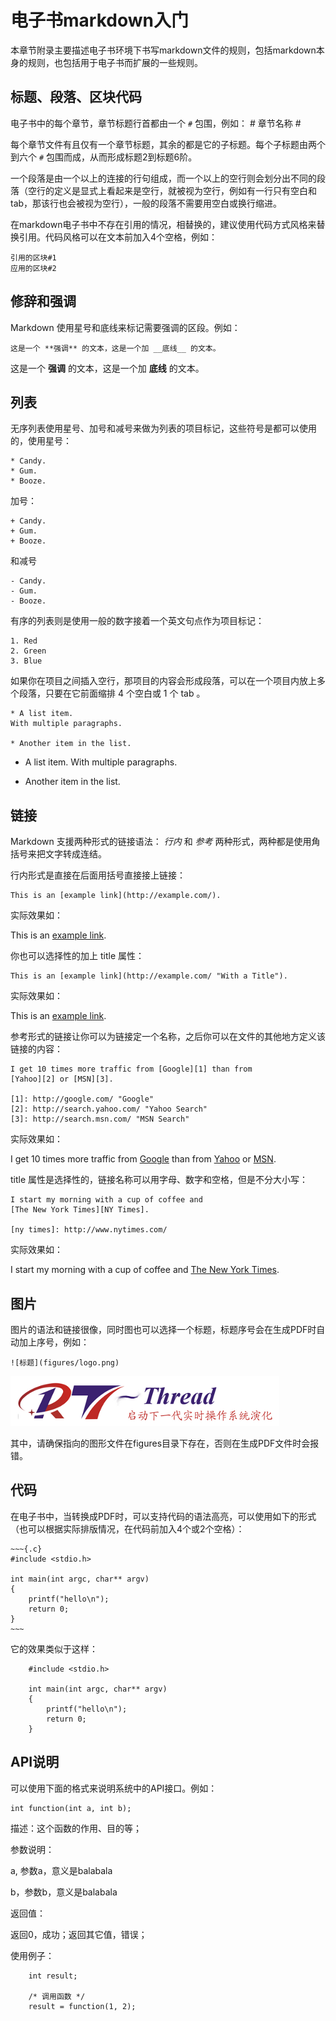 # 电子书markdown入门 #

本章节附录主要描述电子书环境下书写markdown文件的规则，包括markdown本身的规则，也包括用于电子书而扩展的一些规则。

## 标题、段落、区块代码 ##

电子书中的每个章节，章节标题行首都由一个 `#` 包围，例如：
    # 章节名称 #

每个章节文件有且仅有一个章节标题，其余的都是它的子标题。每个子标题由两个到六个 `#` 包围而成，从而形成标题2到标题6阶。

一个段落是由一个以上的连接的行句组成，而一个以上的空行则会划分出不同的段落（空行的定义是显式上看起来是空行，就被视为空行，例如有一行只有空白和 tab，那该行也会被视为空行），一般的段落不需要用空白或换行缩进。

在markdown电子书中不存在引用的情况，相替换的，建议使用代码方式风格来替换引用。代码风格可以在文本前加入4个空格，例如：

    引用的区块#1
    应用的区块#2

## 修辞和强调 ##

Markdown 使用星号和底线来标记需要强调的区段。例如：

    这是一个 **强调** 的文本，这是一个加 __底线__ 的文本。

这是一个 **强调** 的文本，这是一个加 __底线__ 的文本。

## 列表 ##

无序列表使用星号、加号和减号来做为列表的项目标记，这些符号是都可以使用的，使用星号：

    * Candy.
	* Gum.
	* Booze.

加号：

	+ Candy.
	+ Gum.
	+ Booze.

和减号

	- Candy.
	- Gum.
	- Booze.

有序的列表则是使用一般的数字接着一个英文句点作为项目标记：

	1. Red
	2. Green
	3. Blue

如果你在项目之间插入空行，那项目的内容会形成段落，可以在一个项目内放上多个段落，只要在它前面缩排 4 个空白或 1 个 tab 。

	* A list item.
	With multiple paragraphs.

	* Another item in the list.

* A list item.
With multiple paragraphs.

* Another item in the list.

## 链接 ##

Markdown 支援两种形式的链接语法： *行内* 和 *参考* 两种形式，两种都是使用角括号来把文字转成连结。

行内形式是直接在后面用括号直接接上链接：

	This is an [example link](http://example.com/).

实际效果如：

This is an [example link](http://example.com/).

你也可以选择性的加上 title 属性：

	This is an [example link](http://example.com/ "With a Title").

实际效果如：

This is an [example link](http://example.com/ "With a Title").

参考形式的链接让你可以为链接定一个名称，之后你可以在文件的其他地方定义该链接的内容：

	I get 10 times more traffic from [Google][1] than from
	[Yahoo][2] or [MSN][3].
	
	[1]: http://google.com/ "Google"
	[2]: http://search.yahoo.com/ "Yahoo Search"
	[3]: http://search.msn.com/ "MSN Search"

实际效果如：

I get 10 times more traffic from [Google][1] than from
[Yahoo][2] or [MSN][3].
	
[1]: http://google.com/ "Google"
[2]: http://search.yahoo.com/ "Yahoo Search"
[3]: http://search.msn.com/ "MSN Search"

title 属性是选择性的，链接名称可以用字母、数字和空格，但是不分大小写：

	I start my morning with a cup of coffee and
	[The New York Times][NY Times].

	[ny times]: http://www.nytimes.com/

实际效果如：

I start my morning with a cup of coffee and
[The New York Times][NY Times].

[ny times]: http://www.nytimes.com/

## 图片 ##

图片的语法和链接很像，同时图也可以选择一个标题，标题序号会在生成PDF时自动加上序号，例如：

	![标题](figures/logo.png)

![标题](figures/logo.png)

其中，请确保指向的图形文件在figures目录下存在，否则在生成PDF文件时会报错。

## 代码 ##

在电子书中，当转换成PDF时，可以支持代码的语法高亮，可以使用如下的形式（也可以根据实际排版情况，在代码前加入4个或2个空格）：

	~~~{.c}
	#include <stdio.h>
	
	int main(int argc, char** argv)
	{
		printf("hello\n");
		return 0;
	}
	~~~

它的效果类似于这样：

~~~{.c}
    #include <stdio.h>

    int main(int argc, char** argv)
    {
        printf("hello\n");
        return 0;
    }
~~~

## API说明 ##

可以使用下面的格式来说明系统中的API接口。例如：

    int function(int a, int b);

描述：这个函数的作用、目的等；

参数说明：

a, 参数a，意义是balabala

b，参数b，意义是balabala

返回值：

返回0，成功；返回其它值，错误；

使用例子：

~~~{.c}
    int result;

    /* 调用函数 */
    result = function(1, 2);
~~~
